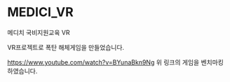 # MEDICI_VR
메디치 국비지원교육 VR

VR프로젝트로 폭탄 해체게임을 만들었습니다.

https://www.youtube.com/watch?v=BYunaBkn9Ng
위 링크의 게임을 벤치마킹하였습니다.

